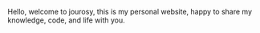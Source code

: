Hello, welcome to jourosy, this is my personal website, happy to share my knowledge, code, and life with you.
